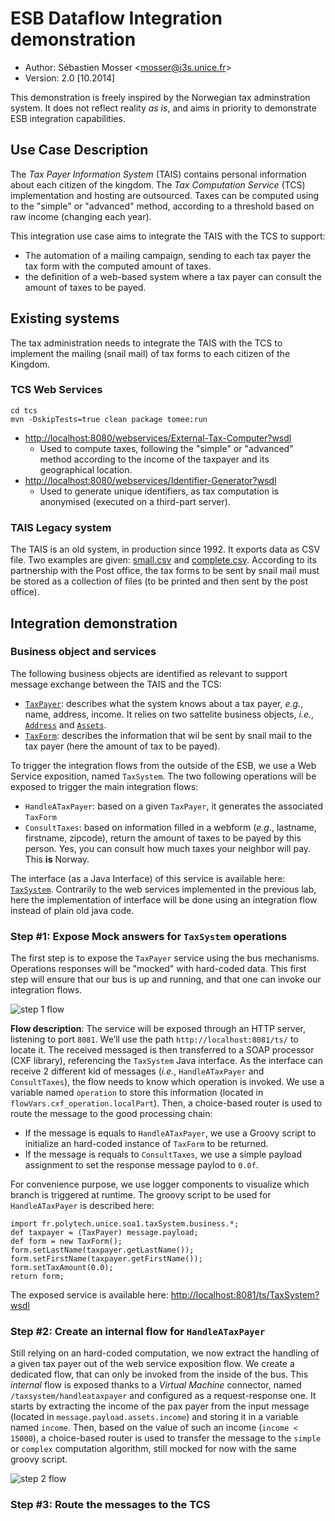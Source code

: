 # ESB Dataflow Integration demonstration

* Author: Sébastien Mosser <[mosser@i3s.unice.fr]()>
* Version: 2.0 [10.2014]

This demonstration is freely inspired by the Norwegian tax adminstration system. It does not reflect reality *as is*, and aims in priority to demonstrate ESB integration capabilities.

## Use Case Description

The *Tax Payer Information System* (TAIS) contains personal information about each citizen of the kingdom. The *Tax Computation Service* (TCS) implementation and hosting are outsourced. Taxes can be computed using to the "simple" or "advanced" method, according to a threshold based on raw income (changing each year).

This integration use case aims to integrate the TAIS with the TCS to support:

* The automation of a mailing campaign, sending to each tax payer the tax form with the computed amount of taxes.
* the definition of a web-based system where a tax payer can consult the amount of taxes to be payed.

## Existing systems 

The tax administration needs to integrate the TAIS with the TCS to implement the mailing (snail mail) of tax forms to each citizen of the Kingdom. 

### TCS Web Services

    cd tcs
    mvn -DskipTests=true clean package tomee:run
    
* [http://localhost:8080/webservices/External-Tax-Computer?wsdl]()
  * Used to compute taxes, following the "simple" or "advanced" method according to the income of the taxpayer and its geographical location.
* [http://localhost:8080/webservices/Identifier-Generator?wsdl]()
  * Used to generate unique identifiers, as tax computation is anonymised (executed on a third-part server).

### TAIS Legacy system

The TAIS is an old system, in production since 1992. It exports data as CSV file. Two examples are given: [small.csv](https://github.com/polytechnice-si/5A-2014-SOA1/blob/master/flows/ds_small.csv) and [complete.csv](https://github.com/polytechnice-si/5A-2014-SOA1/blob/master/flows/ds_complete.csv). According to its partnership with the Post office, the tax forms to be sent by snail mail must be stored as a collection of files (to be printed and then sent by the post office).


## Integration demonstration

### Business object and services

The following business objects are identified as relevant to support message exchange between the TAIS and the TCS:

* [`TaxPayer`](https://github.com/polytechnice-si/5A-2014-SOA1/blob/master/flows/taxsystem/src/main/java/fr/polytech/unice/soa1/taxSystem/business/TaxPayer.java): describes what the system knows about a tax payer, *e.g.*, name, address, income. It relies on two sattelite business objects, *i.e.*, [`Address`](https://github.com/polytechnice-si/5A-2014-SOA1/blob/master/flows/taxsystem/src/main/java/fr/polytech/unice/soa1/taxSystem/business/Address.java) and [`Assets`](https://github.com/polytechnice-si/5A-2014-SOA1/blob/master/flows/taxsystem/src/main/java/fr/polytech/unice/soa1/taxSystem/business/Assets.java). 
* [`TaxForm`](https://github.com/polytechnice-si/5A-2014-SOA1/blob/master/flows/taxsystem/src/main/java/fr/polytech/unice/soa1/taxSystem/business/TaxForm.java): describes the information that wil be sent by snail mail to the tax payer (here the amount of tax to be payed).

To trigger the integration flows from the outside of the ESB, we use a Web Service exposition, named `TaxSystem`. The two following operations will be exposed to trigger the main integration flows:

* `HandleATaxPayer`: based on a given `TaxPayer`, it generates the associated `TaxForm`
* `ConsultTaxes`: based on information filled in a webform (*e.g.*, lastname, firstname, zipcode), return the amount of taxes to be payed by this person. Yes, you can consult how much taxes your neighbor will pay. This **is** Norway. 

The interface (as a Java Interface) of this service is available here: [`TaxSystem`](https://github.com/polytechnice-si/5A-2014-SOA1/blob/master/flows/taxsystem/src/main/java/fr/polytech/unice/soa1/taxSystem/services/TaxSystem.java). Contrarily to the web services implemented in the previous lab, here the implementation of interface will be done using an integration flow instead of plain old java code.

### Step #1: Expose Mock answers for `TaxSystem` operations

The first step is to expose the `TaxPayer` service using the bus mechanisms. Operations responses will be "mocked" with hard-coded data. This first step will ensure that our bus is up and running, and that one can invoke our integration flows.

![step 1 flow](https://raw.githubusercontent.com/polytechnice-si/5A-2014-SOA1/master/flows/pictures/step1.png "Step #1")

**Flow description**: The service will be exposed through an HTTP server, listening to port `8081`. We’ll use the path `http://localhost:8081/ts/` to locate it. The received messaged is then transferred to a SOAP processor (CXF library), referencing the `TaxSystem` Java interface. As the interface can receive 2 different kid of messages (*i.e.*, `HandleATaxPayer` and `ConsultTaxes`), the flow needs to know which operation is invoked. We use a variable named `operation` to store this information (located in `flowVars.cxf_operation.localPart`). Then, a choice-based router is used to route the message to the good processing chain:

* If the message is equals to `HandleATaxPayer`, we use a Groovy script to initialize an hard-coded instance of `TaxForm` to be returned.
* If the message is requals to `ConsultTaxes`, we use a simple payload assignment to set the response message paylod to `0.0f`.

For convenience purpose, we use logger components to visualize which branch is triggered at runtime. The groovy script to be used for `HandleATaxPayer` is described here:

    import fr.polytech.unice.soa1.taxSystem.business.*;
    def taxpayer = (TaxPayer) message.payload;
    def form = new TaxForm();
    form.setLastName(taxpayer.getLastName());
    form.setFirstName(taxpayer.getFirstName());
    form.setTaxAmount(0.0);
    return form;
    
The exposed service is available here: [http://localhost:8081/ts/TaxSystem?wsdl]()


### Step #2: Create an internal flow for `HandleATaxPayer`

Still relying on an hard-coded computation, we now extract the handling of a given tax payer out of the web service exposition flow. We create a dedicated flow, that can only be invoked from the inside of the bus. This *internal* flow is exposed thanks to a *Virtual Machine* connector, named `/taxsystem/handleataxpayer` and configured as a request-response one. It starts by extracting the income of the pax payer from the input message (located in `message.payload.assets.income`) and storing it in a variable named `income`. Then, based on the value of such an income (`income < 15000`), a choice-based router is used to transfer the message to the `simple` or `complex` computation algorithm, still mocked for now with the same groovy script.

![step 2 flow](https://raw.githubusercontent.com/polytechnice-si/5A-2014-SOA1/master/flows/pictures/step2.png "Step #2")

### Step #3: Route the messages to the TCS









 